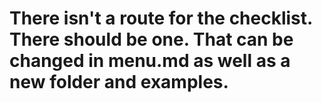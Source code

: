 # There isn't a route for the checklist. There should be one. That can be changed in menu.md as well as a new folder and examples.
